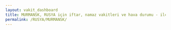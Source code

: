 ```yaml
---
layout: vakit_dashboard
title: MURMANSK, RUSYA için iftar, namaz vakitleri ve hava durumu - ilçe/eyalet seç
permalink: /RUSYA/MURMANSK/
---
```


<script type="text/javascript">
  var GLOBAL_COUNTRY = 'RUSYA';
  var GLOBAL_CITY = 'MURMANSK';
  var GLOBAL_STATE = '';
  var lat = 72;
  var lon = 21;
</script>
